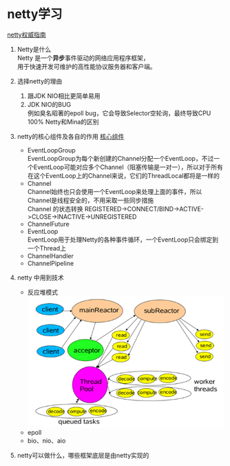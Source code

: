 netty学习
===
[netty权威指南](http://ifeve.com/netty-2-6/)

1. Netty是什么  
Netty 是一个**异步**事件驱动的网络应用程序框架，  
用于快速开发可维护的高性能协议服务器和客户端。

2. 选择netty的理由
    1. 跟JDK NIO相比更简单易用 
    2. JDK NIO的BUG  
例如臭名昭著的epoll bug，它会导致Selector空轮询，最终导致CPU 100%
Netty和Mina的区别

3. netty的核心组件及各自的作用
[核心组件](https://blog.csdn.net/summerZBH123/article/details/79344226)
    * EventLoopGroup  
    EventLoopGroup为每个新创建的Channel分配一个EventLoop，不过一个EventLoop可能对应多个Channel（阻塞传输是一对一），所以对于所有在这个EventLoop上的Channel来说，它们的ThreadLocal都将是一样的
    * Channel  
Channel始终也只会使用一个EventLoop来处理上面的事件，所以Channel是线程安全的，不用采取一些同步措施  
Channel 的状态转换
REGISTERED->CONNECT/BIND->ACTIVE->CLOSE->INACTIVE->UNREGISTERED     
    * ChannelFuture
    * EventLoop  
EventLoop用于处理Netty的各种事件循环，一个EventLoop只会绑定到一个Thread上
    * ChannelHandler
    * ChannelPipeline

4. netty 中用到技术
    * 反应堆模式  
    ![image](images/netty-reactor.png)
    * epoll
    * bio、nio、aio

5. netty可以做什么，哪些框架底层是由netty实现的  

